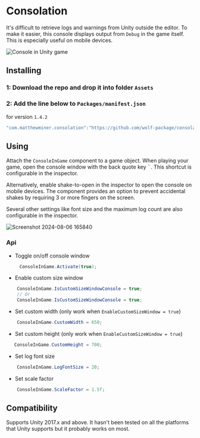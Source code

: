 # Consolation

It's difficult to retrieve logs and warnings from Unity outside the editor.  To
make it easier, this console displays output from `Debug` in the game itself.
This is especially useful on mobile devices.

![Console in Unity game](https://matthewminer.com/images/consolation.png)


## Installing

### 1: Download the repo and drop it into folder `Assets`
### 2: Add the line below to `Packages/manifest.json`

for version `1.4.2`
```csharp
"com.matthewminer.consolation":"https://github.com/wolf-package/consolation#1.4.2",
```


## Using

Attach the `ConsoleInGame` component to a game object. When playing your game, open
the console window with the back quote key <kbd>`</kbd>. This shortcut is
configurable in the inspector.

Alternatively, enable shake-to-open in the inspector to open the console on
mobile devices. The component provides an option to prevent accidental shakes by
requiring 3 or more fingers on the screen.

Several other settings like font size and the maximum log count are also
configurable in the inspector.

![Screenshot 2024-08-06 165840](https://github.com/user-attachments/assets/03907710-0a67-4ea1-b7a2-a415ec4b416d)

### Api
- Toggle on/off console window
```csharp
     ConsoleInGame.Activate(true);
```
- Enable custom size window
```csharp
    ConsoleInGame.IsCustomSizeWindowConsole = true;
    // Or
    ConsoleInGame.IsCustomSizeWindowConsole = true;
```
- Set custom width (only work when `EnableCustomSizeWindow = true`)
```csharp
    ConsoleInGame.CustomWidth = 650;
```
- Set custom height (only work when `EnableCustomSizeWindow = true`)
```csharp
   ConsoleInGame.CustomHeight = 700;
```
- Set log font size
```csharp
    ConsoleInGame.LogFontSize = 20;
```
- Set scale factor
```csharp
    ConsoleInGame.ScaleFactor = 1.5f;
```
## Compatibility

Supports Unity 2017.x and above. It hasn't been tested on all the platforms that
Unity supports but it probably works on most.
